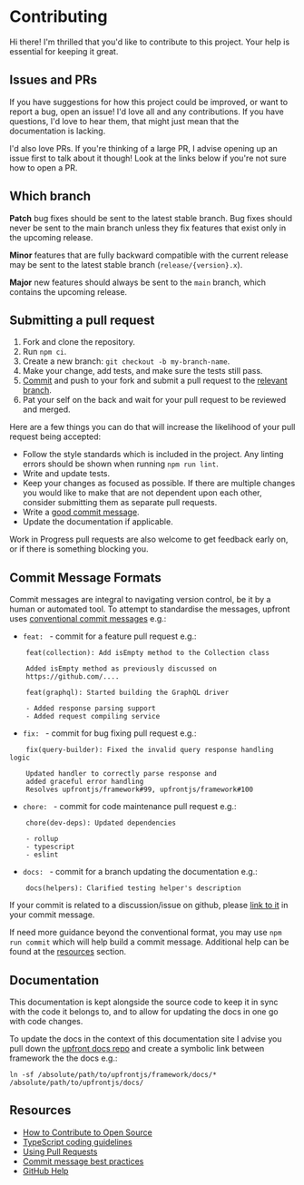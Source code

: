 # Contributing

Hi there! I'm thrilled that you'd like to contribute to this project. Your help is essential for keeping it great.

## Issues and PRs

If you have suggestions for how this project could be improved, or want to report a bug, open an issue! I'd love all and any contributions. If you have questions, I'd love to hear them, that might just mean that the documentation is lacking.

I'd also love PRs. If you're thinking of a large PR, I advise opening up an issue first to talk about it though! Look at the links below if you're not sure how to open a PR.

## Which branch

**Patch** bug fixes should be sent to the latest stable branch. Bug fixes should never be sent to the main branch unless they fix features that exist only in the upcoming release.

**Minor** features that are fully backward compatible with the current release may be sent to the latest stable branch (`release/{version}.x`).

**Major** new features should always be sent to the `main` branch, which contains the upcoming release.

## Submitting a pull request

1. Fork and clone the repository.
2. Run `npm ci`.
5. Create a new branch: `git checkout -b my-branch-name`.
6. Make your change, add tests, and make sure the tests still pass.
7. [Commit](#commit-message-formats) and push to your fork and submit a pull request to the [relevant branch](#which-branch).
8. Pat your self on the back and wait for your pull request to be reviewed and merged.

Here are a few things you can do that will increase the likelihood of your pull request being accepted:

- Follow the style standards which is included in the project. Any linting errors should be shown when running `npm run lint`.
- Write and update tests.
- Keep your changes as focused as possible. If there are multiple changes you would like to make that are not dependent upon each other, consider submitting them as separate pull requests.
- Write a [good commit message](http://tbaggery.com/2008/04/19/a-note-about-git-commit-messages.html).
- Update the documentation if applicable.

Work in Progress pull requests are also welcome to get feedback early on, or if there is something blocking you.

## Commit Message Formats

Commit messages are integral to navigating version control, be it by a human or automated tool. To attempt to standardise the messages, upfront uses [conventional commit messages](https://www.npmjs.com/package/@commitlint/config-conventional) e.g.:
 - `feat: ` - commit for a feature pull request e.g.:
```git
    feat(collection): Add isEmpty method to the Collection class
    
    Added isEmpty method as previously discussed on
    https://github.com/....
```

```git
    feat(graphql): Started building the GraphQL driver
    
    - Added response parsing support
    - Added request compiling service
```
 - `fix: ` - commit for bug fixing pull request e.g.:
```git
    fix(query-builder): Fixed the invalid query response handling logic
    
    Updated handler to correctly parse response and
    added graceful error handling
    Resolves upfrontjs/framework#99, upfrontjs/framework#100
```
- `chore: ` - commit for code maintenance pull request e.g.:
```git
    chore(dev-deps): Updated dependencies
    
    - rollup
    - typescript
    - eslint
```
 - `docs: ` - commit for a branch updating the documentation e.g.:
```git
    docs(helpers): Clarified testing helper's description
```

If your commit is related to a discussion/issue on github, please [link to it](https://docs.github.com/en/github/managing-your-work-on-github/linking-a-pull-request-to-an-issue#linking-a-pull-request-to-an-issue-using-a-keyword) in your commit message.

If need more guidance beyond the conventional format, you may use `npm run commit` which will help build a commit message. Additional help can be found at the [resources](#resources) section.

## Documentation

This documentation is kept alongside the source code to keep it in sync with the code it belongs to, and to allow for updating the docs in one go with code changes.

To update the docs in the context of this documentation site I advise you pull down the [upfront docs repo](https://github.com/upfrontjs/docs) and create a symbolic link between framework the the docs e.g.:
```shell
ln -sf /absolute/path/to/upfrontjs/framework/docs/* /absolute/path/to/upfrontjs/docs/
```

## Resources

- [How to Contribute to Open Source](https://opensource.guide/how-to-contribute/)
- [TypeScript coding guidelines](https://github.com/microsoft/TypeScript/wiki/Coding-guidelines)
- [Using Pull Requests](https://help.github.com/articles/about-pull-requests/)
- [Commit message best practices](https://gist.github.com/robertpainsi/b632364184e70900af4ab688decf6f53)
- [GitHub Help](https://help.github.com)
